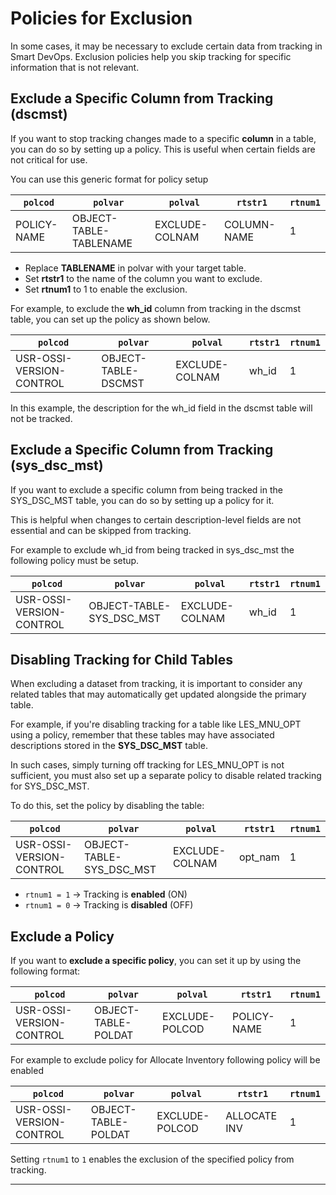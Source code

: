 # Policies for Exclusion

In some cases, it may be necessary to exclude certain data from tracking in Smart DevOps. Exclusion policies help you skip tracking for specific information that is not relevant.


## Exclude a Specific Column from Tracking (dscmst)

  If you want to stop tracking changes made to a specific **column** in a table, you can do so by setting up a policy. This is useful when certain fields are not critical for use.

  You can use this generic format for policy setup

  | `polcod`                 | `polvar`                      | `polval`         | `rtstr1`       | `rtnum1` |
  |--------------------------|-------------------------------|------------------|----------------|----------|
  | POLICY-NAME              | OBJECT-TABLE-TABLENAME        | EXCLUDE-COLNAM   | COLUMN-NAME    | 1       |

  - Replace **TABLENAME** in polvar with your target table.
  - Set **rtstr1** to the name of the column you want to exclude.
  - Set **rtnum1** to 1 to enable the exclusion.

  For example, to exclude the **wh_id** column from tracking in the dscmst table, you can set up the policy as shown below.

  | `polcod`                 | `polvar`                  | `polval`         | `rtstr1` | `rtnum1` |
  |--------------------------|----------------------------|------------------|----------|----------|
  | USR-OSSI-VERSION-CONTROL | OBJECT-TABLE-DSCMST        | EXCLUDE-COLNAM   | wh_id   | 1        |

  In this example, the description for the wh_id field in the dscmst table will not be tracked.

## Exclude a Specific Column from Tracking (sys_dsc_mst)
  If you want to exclude a specific column from being tracked in the SYS_DSC_MST table, you can do so by setting up a policy for it.

  This is helpful when changes to certain description-level fields are not essential and can be skipped from tracking.

  For example to exclude wh_id from being tracked in sys_dsc_mst the following policy must be setup.

  | `polcod`                  | `polvar`                   | `polval`         | `rtstr1`   | `rtnum1` |
  |-------------------------|----------------------------|----------------|----------|--------|
  | USR-OSSI-VERSION-CONTROL | OBJECT-TABLE-SYS_DSC_MST | EXCLUDE-COLNAM | wh_id  | 1     |


## Disabling Tracking for Child Tables

  When excluding a dataset from tracking, it is important to consider any related tables that may automatically get updated alongside the primary table.

  For example, if you're disabling tracking for a table like LES_MNU_OPT using a policy, remember that these tables may have associated descriptions stored in the **SYS_DSC_MST** table.

  In such cases, simply turning off tracking for LES_MNU_OPT is not sufficient, you must also set up a separate policy to disable related tracking for SYS_DSC_MST.  

  To do this, set the policy by disabling the table:

  | `polcod`                  | `polvar`                    | `polval`         | `rtstr1`   | `rtnum1` |
  |-------------------------|----------------------------|----------------|----------|--------|
  | USR-OSSI-VERSION-CONTROL | OBJECT-TABLE-SYS_DSC_MST | EXCLUDE-COLNAM | opt_nam  | 1     |

  - `rtnum1 = 1` → Tracking is **enabled** (ON)
  - `rtnum1 = 0` → Tracking is **disabled** (OFF)

## Exclude a Policy

  If you want to **exclude a specific policy**, you can set  it up by using the following format:

  | `polcod`                  | `polvar`               | `polval`         | `rtstr1`         | `rtnum1` |
  |---------------------------|------------------------|------------------|------------------|----------|
  | USR-OSSI-VERSION-CONTROL  | OBJECT-TABLE-POLDAT    | EXCLUDE-POLCOD   | POLICY-NAME  | 1        |

  For example to exclude policy for Allocate Inventory following policy will be enabled

  | `polcod`                  | `polvar`               | `polval`         | `rtstr1`          | `rtnum1` |
  |---------------------------|------------------------|------------------|-------------------|----------|
  | USR-OSSI-VERSION-CONTROL  | OBJECT-TABLE-POLDAT    | EXCLUDE-POLCOD   | ALLOCATE INV     | 1        |

  Setting `rtnum1` to `1` enables the exclusion of the specified policy from tracking.

---

<br><br>